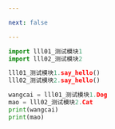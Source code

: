 ```yaml
---

next: false

---
```




<BlogInfo id="739" title="3.import导入模块" author="白日梦想猿" pv=0 read_times=0 pre_cost_time="0分8秒" category="模块" tag_list="['模块']" create_time="2020.03.17 09:23:00" update_time="2020.03.17 09:29:56" />

```python
import lll01_测试模块1
import lll02_测试模块2

lll01_测试模块1.say_hello()
lll02_测试模块2.say_hello()

wangcai = lll01_测试模块1.Dog
mao = lll02_测试模块2.Cat
print(wangcai)
print(mao)
```



<ActionBox />
